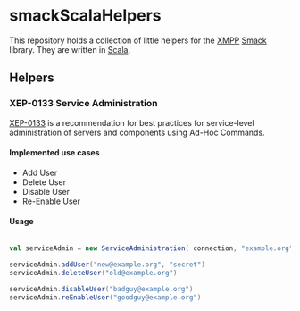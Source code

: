# smackScalaHelpers

This repository holds a collection of little helpers for the
[XMPP](http://xmpp.org/) [Smack](http://www.igniterealtime.org/projects/smack/)
library. They are written in [Scala](http://www.scala-lang.org/).

## Helpers

### XEP-0133 Service Administration

[XEP-0133](http://xmpp.org/extensions/xep-0133.html) is a recommendation for
best practices for service-level administration of servers and components
using Ad-Hoc Commands.

#### Implemented use cases

- Add User
- Delete User
- Disable User
- Re-Enable User

#### Usage

```scala

val serviceAdmin = new ServiceAdministration( connection, "example.org" )

serviceAdmin.addUser("new@example.org", "secret")
serviceAdmin.deleteUser("old@example.org")

serviceAdmin.disableUser("badguy@example.org")
serviceAdmin.reEnableUser("goodguy@example.org")

```
